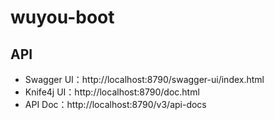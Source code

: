 # wuyou-boot

## API

* Swagger UI：http://localhost:8790/swagger-ui/index.html
* Knife4j UI：http://localhost:8790/doc.html
* API Doc：http://localhost:8790/v3/api-docs
